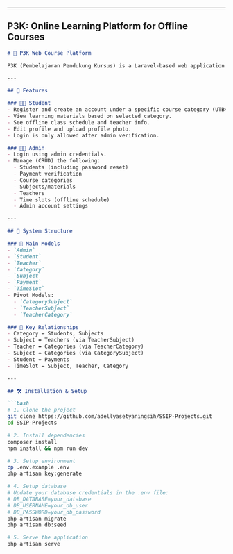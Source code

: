 
---

## P3K: Online Learning Platform for Offline Courses

```markdown
# 📘 P3K Web Course Platform

P3K (Pembelajaran Pendukung Kursus) is a Laravel-based web application built to support offline course programs by providing an online platform for learning materials, student registration, and scheduling. It serves two types of users: **Admin** and **Student**.

---

## 🚀 Features

### 👨‍🎓 Student
- Register and create an account under a specific course category (UTBK, SEKDIN, or SMA).
- View learning materials based on selected category.
- See offline class schedule and teacher info.
- Edit profile and upload profile photo.
- Login is only allowed after admin verification.

### 🧑‍💼 Admin
- Login using admin credentials.
- Manage (CRUD) the following:
  - Students (including password reset)
  - Payment verification
  - Course categories
  - Subjects/materials
  - Teachers
  - Time slots (offline schedule)
  - Admin account settings

---

## 🧱 System Structure

### 📂 Main Models
- `Admin`
- `Student`
- `Teacher`
- `Category`
- `Subject`
- `Payment`
- `TimeSlot`
- Pivot Models:
  - `CategorySubject`
  - `TeacherSubject`
  - `TeacherCategory`

### 🧩 Key Relationships
- Category ↔ Students, Subjects
- Subject ↔ Teachers (via TeacherSubject)
- Teacher ↔ Categories (via TeacherCategory)
- Subject ↔ Categories (via CategorySubject)
- Student ↔ Payments
- TimeSlot ↔ Subject, Teacher, Category

---

## 🛠 Installation & Setup

```bash
# 1. Clone the project
git clone https://github.com/adellyasetyaningsih/SSIP-Projects.git
cd SSIP-Projects

# 2. Install dependencies
composer install
npm install && npm run dev

# 3. Setup environment
cp .env.example .env
php artisan key:generate

# 4. Setup database
# Update your database credentials in the .env file:
# DB_DATABASE=your_database
# DB_USERNAME=your_db_user
# DB_PASSWORD=your_db_password
php artisan migrate
php artisan db:seed

# 5. Serve the application
php artisan serve
